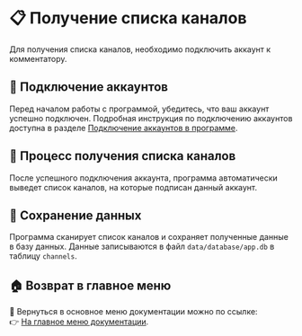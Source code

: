 # 📋 Получение списка каналов

Для получения списка каналов, необходимо подключить аккаунт к комментатору.

## 🔗 Подключение аккаунтов

Перед началом работы с программой, убедитесь, что ваш аккаунт успешно подключен. Подробная инструкция по подключению
аккаунтов доступна в разделе [Подключение аккаунтов в программе](Подключение_аккаунтов_в_программе.md).

## 🔄 Процесс получения списка каналов

После успешного подключения аккаунта, программа автоматически выведет список каналов, на которые подписан данный
аккаунт.

## 💾 Сохранение данных

Программа сканирует список каналов и сохраняет полученные данные в базу данных. Данные записываются в файл
<code>data/database/app.db</code> в таблицу <code>channels</code>.

## 🏠 Возврат в главное меню

🔗 Вернуться в основное меню документации можно по ссылке:  
👉 [На главное меню документации](https://github.com/pyadrus/TelegramMaster_Commentator/blob/master/doc/doc.md).
